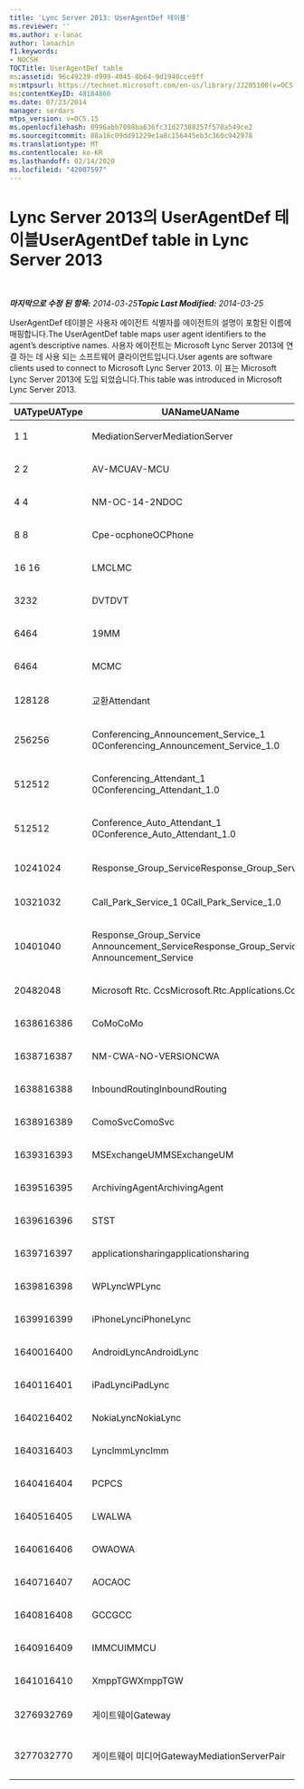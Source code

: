 ```yaml
---
title: 'Lync Server 2013: UserAgentDef 테이블'
ms.reviewer: ''
ms.author: v-lanac
author: lanachin
f1.keywords:
- NOCSH
TOCTitle: UserAgentDef table
ms:assetid: 96c49239-d999-4045-8b64-9d1940cce8ff
ms:mtpsurl: https://technet.microsoft.com/en-us/library/JJ205100(v=OCS.15)
ms:contentKeyID: 48184860
ms.date: 07/23/2014
manager: serdars
mtps_version: v=OCS.15
ms.openlocfilehash: 0996abb7098ba636fc31d27388257f570a549ce2
ms.sourcegitcommit: 88a16c09dd91229e1a8c156445eb3c360c942978
ms.translationtype: MT
ms.contentlocale: ko-KR
ms.lasthandoff: 02/14/2020
ms.locfileid: "42007597"
---
```

<div data-xmlns="http://www.w3.org/1999/xhtml">

<div class="topic" data-xmlns="http://www.w3.org/1999/xhtml" data-msxsl="urn:schemas-microsoft-com:xslt" data-cs="http://msdn.microsoft.com/">

<div data-asp="http://msdn2.microsoft.com/asp">

# <a name="useragentdef-table-in-lync-server-2013"></a><span data-ttu-id="83190-102">Lync Server 2013의 UserAgentDef 테이블</span><span class="sxs-lookup"><span data-stu-id="83190-102">UserAgentDef table in Lync Server 2013</span></span>

</div>

<div id="mainSection">

<div id="mainBody">

<span> </span>

<span data-ttu-id="83190-103">_**마지막으로 수정 된 항목:** 2014-03-25_</span><span class="sxs-lookup"><span data-stu-id="83190-103">_**Topic Last Modified:** 2014-03-25_</span></span>

<span data-ttu-id="83190-104">UserAgentDef 테이블은 사용자 에이전트 식별자를 에이전트의 설명이 포함된 이름에 매핑합니다.</span><span class="sxs-lookup"><span data-stu-id="83190-104">The UserAgentDef table maps user agent identifiers to the agent’s descriptive names.</span></span> <span data-ttu-id="83190-105">사용자 에이전트는 Microsoft Lync Server 2013에 연결 하는 데 사용 되는 소프트웨어 클라이언트입니다.</span><span class="sxs-lookup"><span data-stu-id="83190-105">User agents are software clients used to connect to Microsoft Lync Server 2013.</span></span> <span data-ttu-id="83190-106">이 표는 Microsoft Lync Server 2013에 도입 되었습니다.</span><span class="sxs-lookup"><span data-stu-id="83190-106">This table was introduced in Microsoft Lync Server 2013.</span></span>


<table>
<colgroup>
<col style="width: 33%" />
<col style="width: 33%" />
<col style="width: 33%" />
</colgroup>
<thead>
<tr class="header">
<th><span data-ttu-id="83190-107">UAType</span><span class="sxs-lookup"><span data-stu-id="83190-107">UAType</span></span></th>
<th><span data-ttu-id="83190-108">UAName</span><span class="sxs-lookup"><span data-stu-id="83190-108">UAName</span></span></th>
<th><span data-ttu-id="83190-109">UACategory</span><span class="sxs-lookup"><span data-stu-id="83190-109">UACategory</span></span></th>
</tr>
</thead>
<tbody>
<tr class="odd">
<td><p><span data-ttu-id="83190-110">1 </span><span class="sxs-lookup"><span data-stu-id="83190-110">1</span></span></p></td>
<td><p><span data-ttu-id="83190-111">MediationServer</span><span class="sxs-lookup"><span data-stu-id="83190-111">MediationServer</span></span></p></td>
<td><p><span data-ttu-id="83190-112">MediationServer</span><span class="sxs-lookup"><span data-stu-id="83190-112">MediationServer</span></span></p></td>
</tr>
<tr class="even">
<td><p><span data-ttu-id="83190-113">2 </span><span class="sxs-lookup"><span data-stu-id="83190-113">2</span></span></p></td>
<td><p><span data-ttu-id="83190-114">AV-MCU</span><span class="sxs-lookup"><span data-stu-id="83190-114">AV-MCU</span></span></p></td>
<td><p><span data-ttu-id="83190-115">AV-MCU</span><span class="sxs-lookup"><span data-stu-id="83190-115">AV-MCU</span></span></p></td>
</tr>
<tr class="odd">
<td><p><span data-ttu-id="83190-116">4 </span><span class="sxs-lookup"><span data-stu-id="83190-116">4</span></span></p></td>
<td><p><span data-ttu-id="83190-117">NM-OC-14-2ND</span><span class="sxs-lookup"><span data-stu-id="83190-117">OC</span></span></p></td>
<td><p><span data-ttu-id="83190-118">NM-OC-14-2ND</span><span class="sxs-lookup"><span data-stu-id="83190-118">OC</span></span></p></td>
</tr>
<tr class="even">
<td><p><span data-ttu-id="83190-119">8 </span><span class="sxs-lookup"><span data-stu-id="83190-119">8</span></span></p></td>
<td><p><span data-ttu-id="83190-120">Cpe-ocphone</span><span class="sxs-lookup"><span data-stu-id="83190-120">OCPhone</span></span></p></td>
<td><p><span data-ttu-id="83190-121">Cpe-ocphone</span><span class="sxs-lookup"><span data-stu-id="83190-121">OCPhone</span></span></p></td>
</tr>
<tr class="odd">
<td><p><span data-ttu-id="83190-122">16 </span><span class="sxs-lookup"><span data-stu-id="83190-122">16</span></span></p></td>
<td><p><span data-ttu-id="83190-123">LMC</span><span class="sxs-lookup"><span data-stu-id="83190-123">LMC</span></span></p></td>
<td><p><span data-ttu-id="83190-124">LMC</span><span class="sxs-lookup"><span data-stu-id="83190-124">LMC</span></span></p></td>
</tr>
<tr class="even">
<td><p><span data-ttu-id="83190-125">32</span><span class="sxs-lookup"><span data-stu-id="83190-125">32</span></span></p></td>
<td><p><span data-ttu-id="83190-126">DVT</span><span class="sxs-lookup"><span data-stu-id="83190-126">DVT</span></span></p></td>
<td><p><span data-ttu-id="83190-127">DVT</span><span class="sxs-lookup"><span data-stu-id="83190-127">DVT</span></span></p></td>
</tr>
<tr class="odd">
<td><p><span data-ttu-id="83190-128">64</span><span class="sxs-lookup"><span data-stu-id="83190-128">64</span></span></p></td>
<td><p><span data-ttu-id="83190-129">19</span><span class="sxs-lookup"><span data-stu-id="83190-129">MM</span></span></p></td>
<td><p><span data-ttu-id="83190-130">19</span><span class="sxs-lookup"><span data-stu-id="83190-130">MM</span></span></p></td>
</tr>
<tr class="even">
<td><p><span data-ttu-id="83190-131">64</span><span class="sxs-lookup"><span data-stu-id="83190-131">64</span></span></p></td>
<td><p><span data-ttu-id="83190-132">MC</span><span class="sxs-lookup"><span data-stu-id="83190-132">MC</span></span></p></td>
<td><p><span data-ttu-id="83190-133">19</span><span class="sxs-lookup"><span data-stu-id="83190-133">MM</span></span></p></td>
</tr>
<tr class="odd">
<td><p><span data-ttu-id="83190-134">128</span><span class="sxs-lookup"><span data-stu-id="83190-134">128</span></span></p></td>
<td><p><span data-ttu-id="83190-135">교환</span><span class="sxs-lookup"><span data-stu-id="83190-135">Attendant</span></span></p></td>
<td><p><span data-ttu-id="83190-136">교환</span><span class="sxs-lookup"><span data-stu-id="83190-136">Attendant</span></span></p></td>
</tr>
<tr class="even">
<td><p><span data-ttu-id="83190-137">256</span><span class="sxs-lookup"><span data-stu-id="83190-137">256</span></span></p></td>
<td><p><span data-ttu-id="83190-138">Conferencing_Announcement_Service_1 0</span><span class="sxs-lookup"><span data-stu-id="83190-138">Conferencing_Announcement_Service_1.0</span></span></p></td>
<td><p><span data-ttu-id="83190-139">인증</span><span class="sxs-lookup"><span data-stu-id="83190-139">CAS</span></span></p></td>
</tr>
<tr class="odd">
<td><p><span data-ttu-id="83190-140">512</span><span class="sxs-lookup"><span data-stu-id="83190-140">512</span></span></p></td>
<td><p><span data-ttu-id="83190-141">Conferencing_Attendant_1 0</span><span class="sxs-lookup"><span data-stu-id="83190-141">Conferencing_Attendant_1.0</span></span></p></td>
<td><p><span data-ttu-id="83190-142">CAA</span><span class="sxs-lookup"><span data-stu-id="83190-142">CAA</span></span></p></td>
</tr>
<tr class="even">
<td><p><span data-ttu-id="83190-143">512</span><span class="sxs-lookup"><span data-stu-id="83190-143">512</span></span></p></td>
<td><p><span data-ttu-id="83190-144">Conference_Auto_Attendant_1 0</span><span class="sxs-lookup"><span data-stu-id="83190-144">Conference_Auto_Attendant_1.0</span></span></p></td>
<td><p><span data-ttu-id="83190-145">CAA</span><span class="sxs-lookup"><span data-stu-id="83190-145">CAA</span></span></p></td>
</tr>
<tr class="odd">
<td><p><span data-ttu-id="83190-146">1024</span><span class="sxs-lookup"><span data-stu-id="83190-146">1024</span></span></p></td>
<td><p><span data-ttu-id="83190-147">Response_Group_Service</span><span class="sxs-lookup"><span data-stu-id="83190-147">Response_Group_Service</span></span></p></td>
<td><p><span data-ttu-id="83190-148">컴파일하지</span><span class="sxs-lookup"><span data-stu-id="83190-148">RGS</span></span></p></td>
</tr>
<tr class="even">
<td><p><span data-ttu-id="83190-149">1032</span><span class="sxs-lookup"><span data-stu-id="83190-149">1032</span></span></p></td>
<td><p><span data-ttu-id="83190-150">Call_Park_Service_1 0</span><span class="sxs-lookup"><span data-stu-id="83190-150">Call_Park_Service_1.0</span></span></p></td>
<td><p><span data-ttu-id="83190-151">CPS</span><span class="sxs-lookup"><span data-stu-id="83190-151">CPS</span></span></p></td>
</tr>
<tr class="odd">
<td><p><span data-ttu-id="83190-152">1040</span><span class="sxs-lookup"><span data-stu-id="83190-152">1040</span></span></p></td>
<td><p><span data-ttu-id="83190-153">Response_Group_Service Announcement_Service</span><span class="sxs-lookup"><span data-stu-id="83190-153">Response_Group_Service Announcement_Service</span></span></p></td>
<td><p><span data-ttu-id="83190-154">에</span><span class="sxs-lookup"><span data-stu-id="83190-154">AS</span></span></p></td>
</tr>
<tr class="even">
<td><p><span data-ttu-id="83190-155">2048</span><span class="sxs-lookup"><span data-stu-id="83190-155">2048</span></span></p></td>
<td><p><span data-ttu-id="83190-156">Microsoft Rtc. Ccs</span><span class="sxs-lookup"><span data-stu-id="83190-156">Microsoft.Rtc.Applications.Ccs</span></span></p></td>
<td><p><span data-ttu-id="83190-157">CCS</span><span class="sxs-lookup"><span data-stu-id="83190-157">CCS</span></span></p></td>
</tr>
<tr class="odd">
<td><p><span data-ttu-id="83190-158">16386</span><span class="sxs-lookup"><span data-stu-id="83190-158">16386</span></span></p></td>
<td><p><span data-ttu-id="83190-159">CoMo</span><span class="sxs-lookup"><span data-stu-id="83190-159">CoMo</span></span></p></td>
<td><p><span data-ttu-id="83190-160">CoMo</span><span class="sxs-lookup"><span data-stu-id="83190-160">CoMo</span></span></p></td>
</tr>
<tr class="even">
<td><p><span data-ttu-id="83190-161">16387</span><span class="sxs-lookup"><span data-stu-id="83190-161">16387</span></span></p></td>
<td><p><span data-ttu-id="83190-162">NM-CWA-NO-VERSION</span><span class="sxs-lookup"><span data-stu-id="83190-162">CWA</span></span></p></td>
<td><p><span data-ttu-id="83190-163">NM-CWA-NO-VERSION</span><span class="sxs-lookup"><span data-stu-id="83190-163">CWA</span></span></p></td>
</tr>
<tr class="odd">
<td><p><span data-ttu-id="83190-164">16388</span><span class="sxs-lookup"><span data-stu-id="83190-164">16388</span></span></p></td>
<td><p><span data-ttu-id="83190-165">InboundRouting</span><span class="sxs-lookup"><span data-stu-id="83190-165">InboundRouting</span></span></p></td>
<td><p><span data-ttu-id="83190-166">InboundRouting</span><span class="sxs-lookup"><span data-stu-id="83190-166">InboundRouting</span></span></p></td>
</tr>
<tr class="even">
<td><p><span data-ttu-id="83190-167">16389</span><span class="sxs-lookup"><span data-stu-id="83190-167">16389</span></span></p></td>
<td><p><span data-ttu-id="83190-168">ComoSvc</span><span class="sxs-lookup"><span data-stu-id="83190-168">ComoSvc</span></span></p></td>
<td><p><span data-ttu-id="83190-169">ComoSvc</span><span class="sxs-lookup"><span data-stu-id="83190-169">ComoSvc</span></span></p></td>
</tr>
<tr class="odd">
<td><p><span data-ttu-id="83190-170">16393</span><span class="sxs-lookup"><span data-stu-id="83190-170">16393</span></span></p></td>
<td><p><span data-ttu-id="83190-171">MSExchangeUM</span><span class="sxs-lookup"><span data-stu-id="83190-171">MSExchangeUM</span></span></p></td>
<td><p><span data-ttu-id="83190-172">ExUM</span><span class="sxs-lookup"><span data-stu-id="83190-172">ExUM</span></span></p></td>
</tr>
<tr class="even">
<td><p><span data-ttu-id="83190-173">16395</span><span class="sxs-lookup"><span data-stu-id="83190-173">16395</span></span></p></td>
<td><p><span data-ttu-id="83190-174">ArchivingAgent</span><span class="sxs-lookup"><span data-stu-id="83190-174">ArchivingAgent</span></span></p></td>
<td><p><span data-ttu-id="83190-175">ARCHAGENT</span><span class="sxs-lookup"><span data-stu-id="83190-175">ARCHAGENT</span></span></p></td>
</tr>
<tr class="odd">
<td><p><span data-ttu-id="83190-176">16396</span><span class="sxs-lookup"><span data-stu-id="83190-176">16396</span></span></p></td>
<td><p><span data-ttu-id="83190-177">ST</span><span class="sxs-lookup"><span data-stu-id="83190-177">ST</span></span></p></td>
<td><p><span data-ttu-id="83190-178">ST</span><span class="sxs-lookup"><span data-stu-id="83190-178">ST</span></span></p></td>
</tr>
<tr class="even">
<td><p><span data-ttu-id="83190-179">16397</span><span class="sxs-lookup"><span data-stu-id="83190-179">16397</span></span></p></td>
<td><p><span data-ttu-id="83190-180">applicationsharing</span><span class="sxs-lookup"><span data-stu-id="83190-180">applicationsharing</span></span></p></td>
<td><p><span data-ttu-id="83190-181">ASMCU</span><span class="sxs-lookup"><span data-stu-id="83190-181">ASMCU</span></span></p></td>
</tr>
<tr class="odd">
<td><p><span data-ttu-id="83190-182">16398</span><span class="sxs-lookup"><span data-stu-id="83190-182">16398</span></span></p></td>
<td><p><span data-ttu-id="83190-183">WPLync</span><span class="sxs-lookup"><span data-stu-id="83190-183">WPLync</span></span></p></td>
<td><p><span data-ttu-id="83190-184">WPLync</span><span class="sxs-lookup"><span data-stu-id="83190-184">WPLync</span></span></p></td>
</tr>
<tr class="even">
<td><p><span data-ttu-id="83190-185">16399</span><span class="sxs-lookup"><span data-stu-id="83190-185">16399</span></span></p></td>
<td><p><span data-ttu-id="83190-186">iPhoneLync</span><span class="sxs-lookup"><span data-stu-id="83190-186">iPhoneLync</span></span></p></td>
<td><p><span data-ttu-id="83190-187">iPhoneLync</span><span class="sxs-lookup"><span data-stu-id="83190-187">iPhoneLync</span></span></p></td>
</tr>
<tr class="odd">
<td><p><span data-ttu-id="83190-188">16400</span><span class="sxs-lookup"><span data-stu-id="83190-188">16400</span></span></p></td>
<td><p><span data-ttu-id="83190-189">AndroidLync</span><span class="sxs-lookup"><span data-stu-id="83190-189">AndroidLync</span></span></p></td>
<td><p><span data-ttu-id="83190-190">AndroidLync</span><span class="sxs-lookup"><span data-stu-id="83190-190">AndroidLync</span></span></p></td>
</tr>
<tr class="even">
<td><p><span data-ttu-id="83190-191">16401</span><span class="sxs-lookup"><span data-stu-id="83190-191">16401</span></span></p></td>
<td><p><span data-ttu-id="83190-192">iPadLync</span><span class="sxs-lookup"><span data-stu-id="83190-192">iPadLync</span></span></p></td>
<td><p><span data-ttu-id="83190-193">iPadLync</span><span class="sxs-lookup"><span data-stu-id="83190-193">iPadLync</span></span></p></td>
</tr>
<tr class="odd">
<td><p><span data-ttu-id="83190-194">16402</span><span class="sxs-lookup"><span data-stu-id="83190-194">16402</span></span></p></td>
<td><p><span data-ttu-id="83190-195">NokiaLync</span><span class="sxs-lookup"><span data-stu-id="83190-195">NokiaLync</span></span></p></td>
<td><p><span data-ttu-id="83190-196">NokiaLync</span><span class="sxs-lookup"><span data-stu-id="83190-196">NokiaLync</span></span></p></td>
</tr>
<tr class="even">
<td><p><span data-ttu-id="83190-197">16403</span><span class="sxs-lookup"><span data-stu-id="83190-197">16403</span></span></p></td>
<td><p><span data-ttu-id="83190-198">LyncImm</span><span class="sxs-lookup"><span data-stu-id="83190-198">LyncImm</span></span></p></td>
<td><p><span data-ttu-id="83190-199">LyncImm</span><span class="sxs-lookup"><span data-stu-id="83190-199">LyncImm</span></span></p></td>
</tr>
<tr class="odd">
<td><p><span data-ttu-id="83190-200">16404</span><span class="sxs-lookup"><span data-stu-id="83190-200">16404</span></span></p></td>
<td><p><span data-ttu-id="83190-201">PC</span><span class="sxs-lookup"><span data-stu-id="83190-201">PCS</span></span></p></td>
<td><p><span data-ttu-id="83190-202">PC</span><span class="sxs-lookup"><span data-stu-id="83190-202">PCS</span></span></p></td>
</tr>
<tr class="even">
<td><p><span data-ttu-id="83190-203">16405</span><span class="sxs-lookup"><span data-stu-id="83190-203">16405</span></span></p></td>
<td><p><span data-ttu-id="83190-204">LWA</span><span class="sxs-lookup"><span data-stu-id="83190-204">LWA</span></span></p></td>
<td><p><span data-ttu-id="83190-205">LWA</span><span class="sxs-lookup"><span data-stu-id="83190-205">LWA</span></span></p></td>
</tr>
<tr class="odd">
<td><p><span data-ttu-id="83190-206">16406</span><span class="sxs-lookup"><span data-stu-id="83190-206">16406</span></span></p></td>
<td><p><span data-ttu-id="83190-207">OWA</span><span class="sxs-lookup"><span data-stu-id="83190-207">OWA</span></span></p></td>
<td><p><span data-ttu-id="83190-208">OWA</span><span class="sxs-lookup"><span data-stu-id="83190-208">OWA</span></span></p></td>
</tr>
<tr class="even">
<td><p><span data-ttu-id="83190-209">16407</span><span class="sxs-lookup"><span data-stu-id="83190-209">16407</span></span></p></td>
<td><p><span data-ttu-id="83190-210">AOC</span><span class="sxs-lookup"><span data-stu-id="83190-210">AOC</span></span></p></td>
<td><p><span data-ttu-id="83190-211">AOC</span><span class="sxs-lookup"><span data-stu-id="83190-211">AOC</span></span></p></td>
</tr>
<tr class="odd">
<td><p><span data-ttu-id="83190-212">16408</span><span class="sxs-lookup"><span data-stu-id="83190-212">16408</span></span></p></td>
<td><p><span data-ttu-id="83190-213">GCC</span><span class="sxs-lookup"><span data-stu-id="83190-213">GCC</span></span></p></td>
<td><p><span data-ttu-id="83190-214">GCC</span><span class="sxs-lookup"><span data-stu-id="83190-214">GCC</span></span></p></td>
</tr>
<tr class="even">
<td><p><span data-ttu-id="83190-215">16409</span><span class="sxs-lookup"><span data-stu-id="83190-215">16409</span></span></p></td>
<td><p><span data-ttu-id="83190-216">IMMCU</span><span class="sxs-lookup"><span data-stu-id="83190-216">IMMCU</span></span></p></td>
<td><p><span data-ttu-id="83190-217">IMMCU</span><span class="sxs-lookup"><span data-stu-id="83190-217">IMMCU</span></span></p></td>
</tr>
<tr class="odd">
<td><p><span data-ttu-id="83190-218">16410</span><span class="sxs-lookup"><span data-stu-id="83190-218">16410</span></span></p></td>
<td><p><span data-ttu-id="83190-219">XmppTGW</span><span class="sxs-lookup"><span data-stu-id="83190-219">XmppTGW</span></span></p></td>
<td><p><span data-ttu-id="83190-220">XmppGateway</span><span class="sxs-lookup"><span data-stu-id="83190-220">XmppGateway</span></span></p></td>
</tr>
<tr class="even">
<td><p><span data-ttu-id="83190-221">32769</span><span class="sxs-lookup"><span data-stu-id="83190-221">32769</span></span></p></td>
<td><p><span data-ttu-id="83190-222">게이트웨이</span><span class="sxs-lookup"><span data-stu-id="83190-222">Gateway</span></span></p></td>
<td><p><span data-ttu-id="83190-223">게이트웨이</span><span class="sxs-lookup"><span data-stu-id="83190-223">Gateway</span></span></p></td>
</tr>
<tr class="odd">
<td><p><span data-ttu-id="83190-224">32770</span><span class="sxs-lookup"><span data-stu-id="83190-224">32770</span></span></p></td>
<td><p><span data-ttu-id="83190-225">게이트웨이 미디어</span><span class="sxs-lookup"><span data-stu-id="83190-225">GatewayMediationServerPair</span></span></p></td>
<td><p><span data-ttu-id="83190-226">게이트웨이 미디어</span><span class="sxs-lookup"><span data-stu-id="83190-226">GatewayMediationServerPair</span></span></p></td>
</tr>
</tbody>
</table>


</div>

<span> </span>

</div>

</div>

</div>

